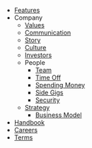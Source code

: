 - [Features](/features)
- Company
	- [Values](/handbook/values)
	- [Communication](/handbook/communication)
	- [Story](/handbook/story)
	- [Culture](/handbook/culture)
	- [Investors](/handbook/investors)
	- People
		- [Team](/handbook/team)
		- [Time Off](/handbook/time-off)
		- [Spending Money](/handbook/spending-money)
		- [Side Gigs](/handbook/side-gigs)
		- [Security](/handbook/security)
	- [Strategy](/handbook/strategy)
		- [Business Model](/handbook/business-model)
- [Handbook](/handbook/using-the-handbook)
- [Careers](/careers)
- [Terms](/terms)
